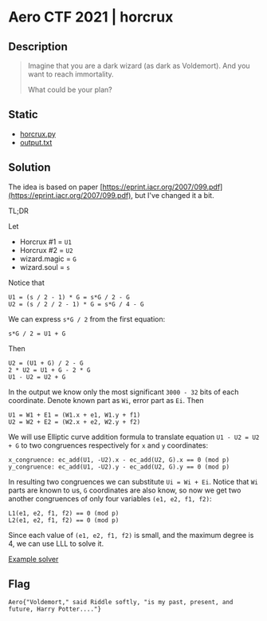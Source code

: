 # Aero CTF 2021 | horcrux

## Description

> Imagine that you are a dark wizard (as dark as Voldemort). And you want to reach immortality.
> 
> What could be your plan?

## Static

- [horcrux.py](horcrux.py)
- [output.txt](output.txt)

## Solution

The idea is based on paper [https://eprint.iacr.org/2007/099.pdf](https://eprint.iacr.org/2007/099.pdf), but I've changed it a bit.

TL;DR

Let 

- Horcrux #1 = `U1`
- Horcrux #2 = `U2`
- wizard.magic = `G`
- wizard.soul = `s`

Notice that

```
U1 = (s / 2 - 1) * G = s*G / 2 - G
U2 = (s / 2 / 2 - 1) * G = s*G / 4 - G
```

We can express `s*G / 2` from the first equation:

```
s*G / 2 = U1 + G
```

Then

```
U2 = (U1 + G) / 2 - G
2 * U2 = U1 + G - 2 * G
U1 - U2 = U2 + G
```

In the output we know only the most significant `3000 - 32` bits of each coordinate. Denote known part as `Wi`, error part as `Ei`. Then

```
U1 = W1 + E1 = (W1.x + e1, W1.y + f1)
U2 = W2 + E2 = (W2.x + e2, W2.y + f2)
```

We will use Elliptic curve addition formula to translate equation `U1 - U2 = U2 + G` to two congruences respectively for `x` and `y` coordinates:

```
x_congruence: ec_add(U1, -U2).x - ec_add(U2, G).x == 0 (mod p)
y_congruence: ec_add(U1, -U2).y - ec_add(U2, G).y == 0 (mod p)
```

In resulting two congruences we can substitute `Ui = Wi + Ei`. Notice that `Wi` parts are known to us, `G` coordinates are also know, so now we get two another congruences of only four variables `(e1, e2, f1, f2)`:

```
L1(e1, e2, f1, f2) == 0 (mod p)
L2(e1, e2, f1, f2) == 0 (mod p)
```

Since each value of `(e1, e2, f1, f2)` is small, and the maximum degree is 4, we can use LLL to solve it.

[Example solver](solver.sage)

## Flag

`Aero{"Voldemort," said Riddle softly, "is my past, present, and future, Harry Potter...."}`
